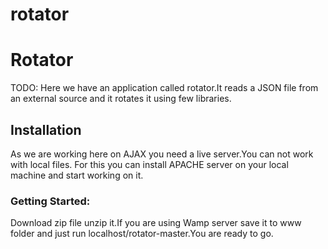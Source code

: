 # rotator

<h1>Rotator</h1>

TODO: Here we have an application called rotator.It reads a JSON file from an external source and it rotates it using few libraries.


<h2>Installation</h2>

As we are working here on AJAX you need a live server.You can not work with local files.
For this you can install APACHE server on your local machine and start working on it.


<h3>Getting Started:</h3> 
Download zip file unzip it.If you are using Wamp server save it to www folder and just run localhost/rotator-master.You are ready to go.









